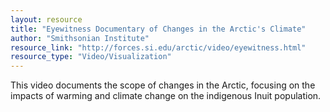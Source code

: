 ```yaml
---
layout: resource
title: "Eyewitness Documentary of Changes in the Arctic's Climate"
author: "Smithsonian Institute"
resource_link: "http://forces.si.edu/arctic/video/eyewitness.html"
resource_type: "Video/Visualization"
---
```


This video documents the scope of changes in the Arctic, focusing on the impacts of warming and climate change on the indigenous Inuit population.
